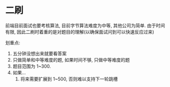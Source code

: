 # 二刷

前端目前面试也要考核算法, 目前字节算法难度为中等, 其他公司为简单. 由于时间有限, 因此二刷时着重的是对题目的理解(以确保面试问到可以快速反应过来)

划重点:

1.  五分钟没想出来就要看答案
2.  只做简单和中等难度的题, 如果时间不够, 只做中等难度的题
3.  题目范围为 1~300.
4.  如果...
    1.  将来需要扩展到 1~500, 否则难以支持下一轮跳槽

